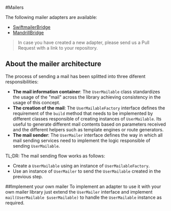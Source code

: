#Mailers

The following mailer adapters are available:

* [SwiftmailerBridge](https://github.com/BenGorUser/SwiftMailerBridge)
* [MandrillBridge](https://github.com/BenGorUser/MandrillBridge) 

> In case you have created a new adapter, please send us a Pull Request with a link to your repository.

## About the mailer architecture
The process of sending a mail has been splitted into three diferent responsibilities:

* **The mail information container**: The `UserMailable` class standardizes the usage of the "mail" across the library 
achieving consistency in the usage of this concept.
* **The creation of the mail**: The `UserMailableFactory` interface defines the requirement of the `build` method that
needs to be implemented by different classes responsible of creating instances of `UserMailable`. 
Its useful to generate different mail contents based on parameters received and the different helpers such as template 
engines or route generators.
* **The mail sender**: The `UserMailer` interface defines the way in which all mail sending services need to implement
the logic responsible of sending `UserMailable`.

TL;DR: The mail sending flow works as follows:
* Create a `UserMailable` using an instance of `UserMailableFactory`.
* Use an instance of `UserMailer` to send the `UserMailable` created in the previous step.

##Implement your own mailer
To implement an adapter to use it with your own mailer library just extend the `UserMailer` interface and implement
`mail(UserMailable $userMailable)` to handle the `UserMailable` instance as required.
